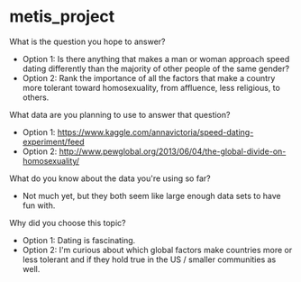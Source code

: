 # metis_project

What is the question you hope to answer?
- Option 1: Is there anything that makes a man or woman approach speed dating differently than the majority of other people of the same gender? 
- Option 2: Rank the importance of all the factors that make a country more tolerant toward homosexuality, from affluence, less religious, to others.

What data are you planning to use to answer that question?
- Option 1: https://www.kaggle.com/annavictoria/speed-dating-experiment/feed
- Option 2: http://www.pewglobal.org/2013/06/04/the-global-divide-on-homosexuality/

What do you know about the data you're using so far?
- Not much yet, but they both seem like large enough data sets to have fun with. 

Why did you choose this topic?
- Option 1: Dating is fascinating. 
- Option 2: I'm curious about which global factors make countries more or less tolerant and if they hold true in the US / smaller communities as well. 
